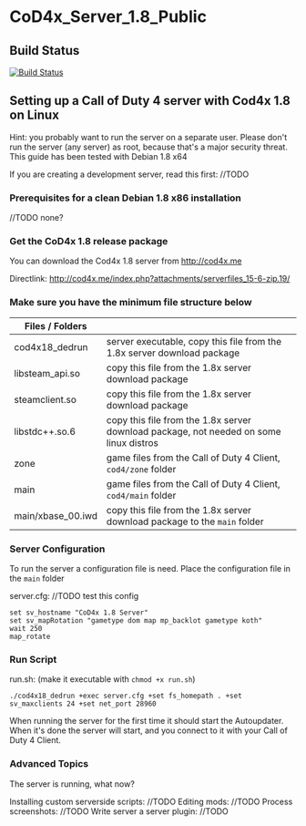 # CoD4x_Server_1.8_Public

## Build Status
[![Build Status](https://travis-ci.org/D4edalus/CoD4x1.8_Server_Pub.svg?branch=master)](https://travis-ci.org/D4edalus/CoD4x1.8_Server_Pub)

## Setting up a Call of Duty 4 server with Cod4x 1.8 on Linux
Hint: you probably want to run the server on a separate user. Please don't run the server (any server) as root, because that's a major security threat. This guide has been tested with Debian 1.8 x64

If you are creating a development server, read this first: //TODO

### Prerequisites for a clean Debian 1.8 x86 installation
//TODO none?

### Get the CoD4x 1.8 release package
You can download the Cod4x 1.8 server from http://cod4x.me

Directlink: http://cod4x.me/index.php?attachments/serverfiles_15-6-zip.19/

### Make sure you have the minimum file structure below

| Files / Folders | &nbsp; |
| ------ | ----- |
| cod4x18_dedrun | server executable, copy this file from the 1.8x server download package |
| libsteam_api.so | copy this file from the 1.8x server download package |
| steamclient.so | copy this file from the 1.8x server download package |
| libstdc++.so.6 | copy this file from the 1.8x server download package, not needed on some linux distros |
| zone | game files from the Call of Duty 4 Client, `cod4/zone` folder |
| main | game files from the Call of Duty 4 Client, `cod4/main` folder |
| main/xbase_00.iwd | copy this file from the 1.8x server download package to the `main` folder |

### Server Configuration
To run the server a configuration file is need. Place the configuration file in the `main` folder

server.cfg: //TODO test this config
```
set sv_hostname "CoD4x 1.8 Server"
set sv_mapRotation "gametype dom map mp_backlot gametype koth"
wait 250
map_rotate
```

### Run Script
run.sh: (make it executable with `chmod +x run.sh`)
```
./cod4x18_dedrun +exec server.cfg +set fs_homepath . +set sv_maxclients 24 +set net_port 28960
```
When running the server for the first time it should start the Autoupdater. When it's done the server will start, and you connect to it with your Call of Duty 4 Client.

### Advanced Topics
The server is running, what now?

Installing custom serverside scripts: //TODO
Editing mods: //TODO
Process screenshots: //TODO
Write server a server plugin: //TODO

